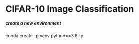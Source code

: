 # CIFAR-10 Image Classification

##### create a new environment
conda create -p venv python==3.8 -y


